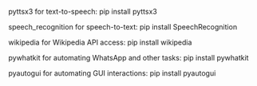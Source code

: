 pyttsx3 for text-to-speech:
pip install pyttsx3

speech_recognition for speech-to-text:
pip install SpeechRecognition

wikipedia for Wikipedia API access:
pip install wikipedia

pywhatkit for automating WhatsApp and other tasks:
pip install pywhatkit

pyautogui for automating GUI interactions:
pip install pyautogui
